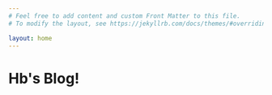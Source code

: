 ```yaml
---
# Feel free to add content and custom Front Matter to this file.
# To modify the layout, see https://jekyllrb.com/docs/themes/#overriding-theme-defaults

layout: home
---
```


<html>
  <head>
    <meta charset="utf-8">
    <title>Home</title>
  </head>
  <body>
    <h1>Hb's Blog!</h1>
  </body>
</html>